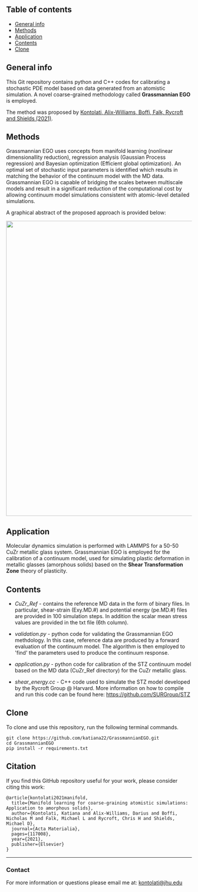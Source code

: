 ## Table of contents
* [General info](#general-info)
* [Methods](#methods)
* [Application](#application)
* [Contents](#contents)
* [Clone](#clone)

## General info

This Git repository contains python and C++ codes for calibrating a stochastic PDE model based on data generated from an atomistic simulation. A novel coarse-grained methodology called **Grassmannian EGO** is employed. 

The method was proposed by [Kontolati, Alix-Williams, Boffi, Falk, Rycroft and Shields (2021)](https://arxiv.org/abs/2103.00779).

## Methods
Grassmannian EGO uses concepts from manifold learning 
(nonlinear dimensionallity reduction), regression analysis (Gaussian Process regression) and Bayesian optimization (Efficient global optimization). An optimal set of stochastic input parameters is identified which results in matching the behavior of the continuum model with the MD data. Grassmannian EGO is capable of bridging the scales between multiscale models and result in a significant reduction of the computational cost by allowing 
continuum model simulations consistent with atomic-level detailed simulations.

A graphical abstract of the proposed approach is provided below:

<img src="Graphical-illustration.png" width="800">


## Application

Molecular dynamics simulation is performed with LAMMPS for a 50-50 CuZr metallic glass system.
Grassmannian EGO is employed for the calibration of a continuum model, used for simulating plastic deformation in metallic glasses (amorphous solids) based on 
the **Shear Transformation Zone** theory of plasticity. 
 
## Contents

* _CuZr_Ref_ - contains the reference MD data in the form of binary files. In particular, shear-strain (Exy.MD.#) and potential energy (pe.MD.#) files are provided in 
100 simulation steps. In addition the scalar mean stress values are provided in the txt file (6th column).

* _validation.py_ - python code for validating the Grassmannian EGO methdology. In this case, reference data are produced by a forward evaluation of the continuum model.
The algorithm is then employed to 'find' the parameters used to produce the continuum response.

* _application.py_ - python code for calibration of the STZ continuum model based on the MD data (CuZr_Ref directory) for the CuZr metallic glass. 

* _shear_energy.cc_ - C++ code used to simulate the STZ model developed by the Rycroft Group @ Harvard. More information on how to compile and run this code can
be found here: https://github.com/SURGroup/STZ

## Clone

To clone and use this repository, run the following terminal commands.

```
git clone https://github.com/katiana22/GrassmannianEGO.git
cd GrassmannianEGO
pip install -r requirements.txt
```

## Citation

If you find this GitHub repository useful for your work, please consider citing this work:

```
@article{kontolati2021manifold,
  title={Manifold learning for coarse-graining atomistic simulations: Application to amorphous solids},  
  author={Kontolati, Katiana and Alix-Williams, Darius and Boffi, Nicholas M and Falk, Michael L and Rycroft, Chris H and Shields, Michael D},  
  journal={Acta Materialia},  
  pages={117008},  
  year={2021},  
  publisher={Elsevier}
}
```
______________________

### Contact
For more information or questions please email me at: kontolati@jhu.edu



